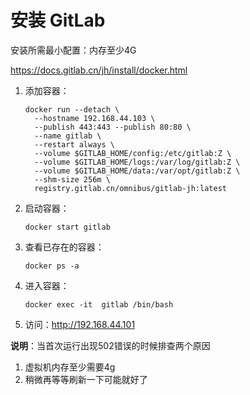 # 安装 GitLab

安装所需最小配置：内存至少4G

https://docs.gitlab.cn/jh/install/docker.html

1. 添加容器：

   ```shell
   docker run --detach \
     --hostname 192.168.44.103 \
     --publish 443:443 --publish 80:80 \
     --name gitlab \
     --restart always \
     --volume $GITLAB_HOME/config:/etc/gitlab:Z \
     --volume $GITLAB_HOME/logs:/var/log/gitlab:Z \
     --volume $GITLAB_HOME/data:/var/opt/gitlab:Z \
     --shm-size 256m \
     registry.gitlab.cn/omnibus/gitlab-jh:latest
   ```

2. 启动容器：

   ```shell
   docker start gitlab
   ```

3. 查看已存在的容器：

   ```shell
   docker ps -a
   ```

4. 进入容器：

   ```shell
   docker exec -it  gitlab /bin/bash
   ```

5. 访问：http://192.168.44.101

**说明**：当首次运行出现502错误的时候排查两个原因

1. 虚拟机内存至少需要4g
2. 稍微再等等刷新一下可能就好了

